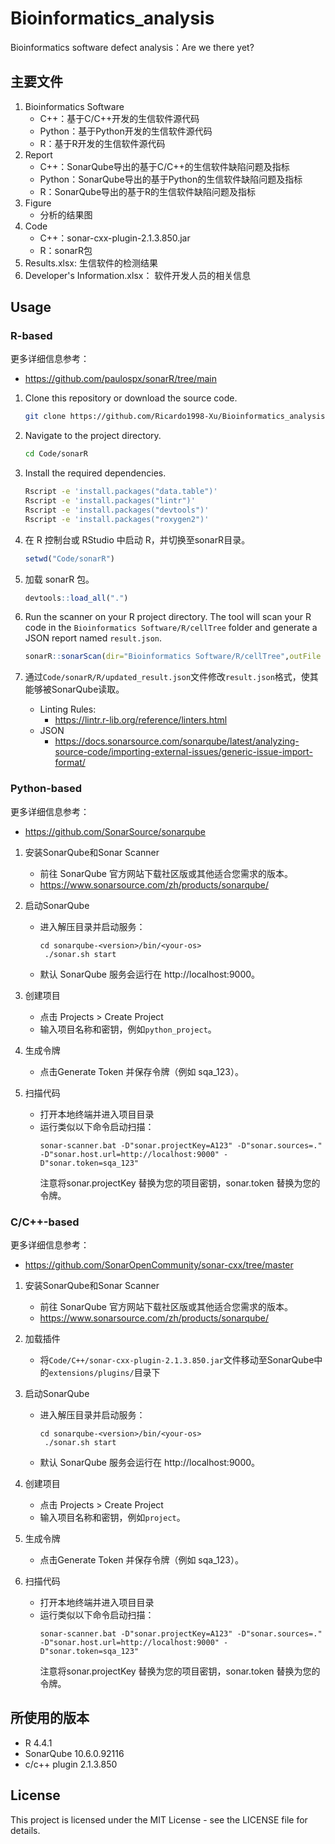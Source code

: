 # Bioinformatics_analysis

Bioinformatics software defect analysis：Are we there yet?

## 主要文件

1. Bioinformatics Software
    * C++：基于C/C++开发的生信软件源代码
    * Python：基于Python开发的生信软件源代码
    * R：基于R开发的生信软件源代码
2. Report
    * C++：SonarQube导出的基于C/C++的生信软件缺陷问题及指标
    * Python：SonarQube导出的基于Python的生信软件缺陷问题及指标
    * R：SonarQube导出的基于R的生信软件缺陷问题及指标
3. Figure
    * 分析的结果图
4. Code
    * C++：sonar-cxx-plugin-2.1.3.850.jar
    * R：sonarR包
5. Results.xlsx: 生信软件的检测结果
6. Developer's Information.xlsx： 软件开发人员的相关信息

## Usage
### R-based
更多详细信息参考：
* https://github.com/paulospx/sonarR/tree/main

1. Clone this repository or download the source code.

   ```bash
   git clone https://github.com/Ricardo1998-Xu/Bioinformatics_analysis.git
   ```

2. Navigate to the project directory.

   ```bash
   cd Code/sonarR
   ```

3. Install the required dependencies.

   ```bash
   Rscript -e 'install.packages("data.table")'
   Rscript -e 'install.packages("lintr")'
   Rscript -e 'install.packages("devtools")'
   Rscript -e 'install.packages("roxygen2")'
   ```

4. 在 R 控制台或 RStudio 中启动 R，并切换至sonarR目录。

   ```R
   setwd("Code/sonarR")
   ```
   
5. 加载 sonarR 包。

   ```R
   devtools::load_all(".")
   ```

6. Run the scanner on your R project directory. The tool will scan your R code in the `Bioinformatics Software/R/cellTree` folder and generate a JSON report named `result.json`.

   ```R
   sonarR::sonarScan(dir="Bioinformatics Software/R/cellTree",outFile = "result.json")
   ```

7. 通过`Code/sonarR/R/updated_result.json`文件修改`result.json`格式，使其能够被SonarQube读取。
   * Linting Rules: 
      -  https://lintr.r-lib.org/reference/linters.html
   * JSON
      - https://docs.sonarsource.com/sonarqube/latest/analyzing-source-code/importing-external-issues/generic-issue-import-format/


### Python-based

更多详细信息参考：
* https://github.com/SonarSource/sonarqube

1. 安装SonarQube和Sonar Scanner
   * 前往 SonarQube 官方网站下载社区版或其他适合您需求的版本。
   * https://www.sonarsource.com/zh/products/sonarqube/

2. 启动SonarQube
   * 进入解压目录并启动服务：
     ```
     cd sonarqube-<version>/bin/<your-os>
      ./sonar.sh start
     ```
   * 默认 SonarQube 服务会运行在 http://localhost:9000。
3. 创建项目
   * 点击 Projects > Create Project
   * 输入项目名称和密钥，例如`python_project`。

4. 生成令牌
   * 点击Generate Token 并保存令牌（例如 sqa_123）。

5. 扫描代码
   * 打开本地终端并进入项目目录
   * 运行类似以下命令启动扫描：
      ```
      sonar-scanner.bat -D"sonar.projectKey=A123" -D"sonar.sources=." -D"sonar.host.url=http://localhost:9000" -D"sonar.token=sqa_123"
      ```
      注意将sonar.projectKey 替换为您的项目密钥，sonar.token 替换为您的令牌。


### C/C++-based

更多详细信息参考：
* https://github.com/SonarOpenCommunity/sonar-cxx/tree/master

1. 安装SonarQube和Sonar Scanner
   * 前往 SonarQube 官方网站下载社区版或其他适合您需求的版本。
   * https://www.sonarsource.com/zh/products/sonarqube/
2. 加载插件
   * 将`Code/C++/sonar-cxx-plugin-2.1.3.850.jar`文件移动至SonarQube中的`extensions/plugins/`目录下
3. 启动SonarQube
   * 进入解压目录并启动服务：
     ```
     cd sonarqube-<version>/bin/<your-os>
      ./sonar.sh start
     ```
   * 默认 SonarQube 服务会运行在 http://localhost:9000。
4. 创建项目
   * 点击 Projects > Create Project
   * 输入项目名称和密钥，例如`project`。

5. 生成令牌
   * 点击Generate Token 并保存令牌（例如 sqa_123）。

6. 扫描代码
   * 打开本地终端并进入项目目录
   * 运行类似以下命令启动扫描：
      ```
      sonar-scanner.bat -D"sonar.projectKey=A123" -D"sonar.sources=." -D"sonar.host.url=http://localhost:9000" -D"sonar.token=sqa_123"
      ```
      注意将sonar.projectKey 替换为您的项目密钥，sonar.token 替换为您的令牌。


## 所使用的版本
* R 4.4.1
* SonarQube 10.6.0.92116
* c/c++ plugin 2.1.3.850

## License
This project is licensed under the MIT License - see the LICENSE file for details.
